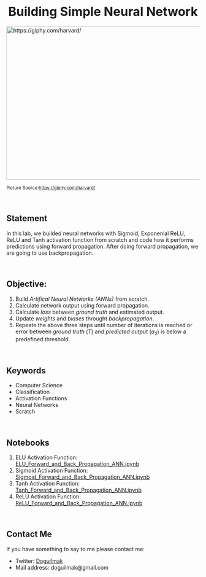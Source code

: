 <h1  align=center><font  size = 6>Building Simple Neural Network</font></h1>

<img  src="https://i.giphy.com/media/9N2UvCx7wXLnG/giphy.webp"  height=400  width=1000  alt="https://giphy.com/harvard/"> 

<small>Picture Source:<a  href="https://giphy.com/harvard/">https://giphy.com/harvard/</a></small>

<br>

<h2>Statement</h2>

<p>In this lab, we builded neural networks with Sigmoid, Exponenial ReLU, ReLU and Tanh activation function from scratch and code how it performs predictions using forward propagation. After doing forward propagation, we are going to use backpropagation.</p>

<br>

<h2>Objective:</h2>
<ol>
	<li>Build <i>Artifical Neural Networks (ANNs)</i> from scratch.</li>
	<li>Calculate network output using forward propagation.</li>
	<li>Calculate <i>loss</i> between <i>ground truth</i> and estimated output.</li>
	<li>Update <i>weights</i> and <i>biases</i> throught <i>backpropagation</i>.</li>
	<li>Repeate the above three steps until number of iterations is reached or error between <i>ground truth</i> (<i>T</i>) and <i>predicted output</i> (<i>a<sub>2</sub></i>) is below a predefined threshold.</li>
</ol>  

<br>  

<h2>Keywords</h2>
<ul>
	<li>Computer Science</li>
	<li>Classification</li>
	<li>Activation Functions</li>
	<li>Neural Networks</li>
	<li>Scratch</li>
</ul>

<br>

<h2>Notebooks</h2>

<ol>
	<li>ELU Activation Function: <a href="https://github.com/doguilmak/Building-Simple-Neural-Network/blob/main/ELU_Forward_and_Back_Propagation_ANN.ipynb">ELU_Forward_and_Back_Propagation_ANN.ipynb</a></li>
	<li>Sigmoid Activation Function: <a href="https://github.com/doguilmak/Building-Simple-Neural-Network/blob/main/Sigmoid_Forward_and_Back_Propagation_ANN.ipynb">Sigmoid_Forward_and_Back_Propagation_ANN.ipynb</a></li>
	<li>Tanh Activation Function: <a href="https://github.com/doguilmak/Building-Simple-Neural-Network/blob/main/Tanh_Forward_and_Back_Propagation_ANN.ipynb">Tanh_Forward_and_Back_Propagation_ANN.ipynb</a></li>
	<li>ReLU Activation Function: <a href="https://github.com/doguilmak/Building-Simple-Neural-Network/blob/main/ReLU_Forward_and_Back_Propagation_ANN.ipynb">ReLU_Forward_and_Back_Propagation_ANN.ipynb</a></li>
</ol>

<br>

<h2>Contact Me</h2>

<p>If you have something to say to me please contact me:</p>  

<ul>
	<li>Twitter: <a  href="https://twitter.com/Doguilmak">Doguilmak</a></li>
	<li>Mail address: doguilmak@gmail.com</li>
</ul>
